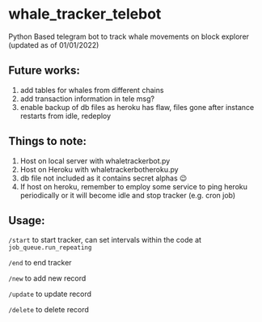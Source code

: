 # whale_tracker_telebot
Python Based telegram bot to track whale movements on block explorer (updated as of 01/01/2022)

## Future works:
1. add tables for whales from different chains
2. add transaction information in tele msg?
3. enable backup of db files as heroku has flaw, files gone after instance restarts from idle, redeploy

## Things to note:
1. Host on local server with whaletrackerbot.py
2. Host on Heroku with whaletrackerbotheroku.py
3. db file not included as it contains secret alphas 😉
4. If host on heroku, remember to employ some service to ping heroku periodically or it will become idle and stop tracker (e.g. cron job)

## Usage:
```/start``` to start tracker, can set intervals within the code at ```job_queue.run_repeating```

```/end``` to end tracker

```/new``` to add new record

```/update``` to update record

```/delete``` to delete record
